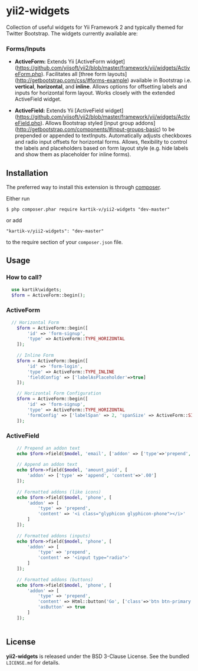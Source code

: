 yii2-widgets
============

Collection of useful widgets for Yii Framework 2 and typically themed for Twitter Bootstrap. The widgets currently available are:

### Forms/Inputs
* **ActiveForm:** Extends Yii [ActiveForm widget] (https://github.com/yiisoft/yii2/blob/master/framework/yii/widgets/ActiveForm.php). Facilitates
   all [three form layouts] (http://getbootstrap.com/css/#forms-example) available in Bootstrap i.e. __vertical__, __horizontal__, and __inline__. 
  Allows options for offsetting labels and inputs for horizontal form layout. Works closely
  with the extended ActiveField widget.
	
* **ActiveField:** Extends Yii [ActiveField widget] (https://github.com/yiisoft/yii2/blob/master/framework/yii/widgets/ActiveField.php). Allows
  Bootstrap styled [input group addons] (http://getbootstrap.com/components/#input-groups-basic) to be prepended or appended to textInputs. 
  Automatically adjusts checkboxes and radio input offsets for horizontal forms. Allows, flexibility to control the labels and placeholders 
  based on form layout style (e.g. hide labels and show them as placeholder for inline forms).

## Installation

The preferred way to install this extension is through [composer](http://getcomposer.org/download/).

Either run

```
$ php composer.phar require kartik-v/yii2-widgets "dev-master"
```

or add

```
"kartik-v/yii2-widgets": "dev-master"
```

to the require section of your `composer.json` file.

## Usage

### How to call?

```php
  use kartik\widgets;
  $form = ActiveForm::begin();
```

### ActiveForm

```php
  // Horizontal Form
	$form = ActiveForm::begin([
		'id' => 'form-signup',
		'type' => ActiveForm::TYPE_HORIZONTAL
	]);
  
	// Inline Form
	$form = ActiveForm::begin([
		'id' => 'form-login', 
		'type' => ActiveForm::TYPE_INLINE
		'fieldConfig' => ['labelAsPlaceholder'=>true]
	]);

  	// Horizontal Form Configuration
  	$form = ActiveForm::begin([
  		'id' => 'form-signup', 
  		'type' => ActiveForm::TYPE_HORIZONTAL
		'formConfig' => ['labelSpan' => 2, 'spanSize' => ActiveForm::SIZE_SMALL]
	]);
```

### ActiveField

```php
	// Prepend an addon text
   	echo $form->field($model, 'email', ['addon' => ['type'=>'prepend', 'content'=>'@']]);
   	
   	// Append an addon text
	echo $form->field($model, 'amount_paid', [
  		'addon' => ['type' => 'append', 'content'=>'.00']
	]);
	
	// Formatted addons (like icons)
	echo $form->field($model, 'phone', [
		'addon' => [
			'type' => 'prepend', 
			'content' => '<i class="glyphicon glyphicon-phone"></i>'
		]
	]);
	
	// Formatted addons (inputs)
	echo $form->field($model, 'phone', [
		'addon' => [
			'type' => 'prepend', 
			'content' => '<input type="radio">'
		]
	]);
	
	// Formatted addons (buttons)
	echo $form->field($model, 'phone', [
		'addon' => [
			'type' => 'prepend', 
			'content' => Html::button('Go', ['class'=>'btn btn-primary']),
			'asButton' => true
		]
	]);
	
```

## License

**yii2-widgets** is released under the BSD 3-Clause License. See the bundled `LICENSE.md` for details.
